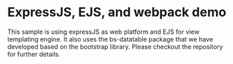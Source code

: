 # ExpressJS, EJS, and webpack demo
This sample is using expressJS as web platform and EJS for view templating engine. It also uses the bs-datatable package that we have developed based on the bootstrap library. Please checkout the repository for further details.